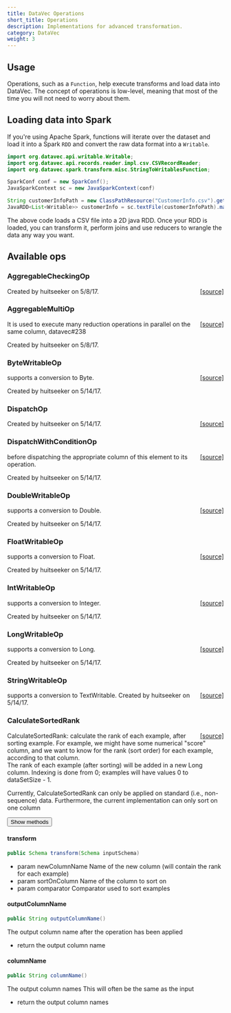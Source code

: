```yaml
---
title: DataVec Operations
short_title: Operations
description: Implementations for advanced transformation.
category: DataVec
weight: 3
---
```


## Usage

Operations, such as a `Function`, help execute transforms and load data into DataVec. The concept of operations is low-level, meaning that most of the time you will not need to worry about them.

## Loading data into Spark

If you're using Apache Spark, functions will iterate over the dataset and load it into a Spark `RDD` and convert the raw data format into a `Writable`.

```java
import org.datavec.api.writable.Writable;
import org.datavec.api.records.reader.impl.csv.CSVRecordReader;
import org.datavec.spark.transform.misc.StringToWritablesFunction;

SparkConf conf = new SparkConf();
JavaSparkContext sc = new JavaSparkContext(conf)

String customerInfoPath = new ClassPathResource("CustomerInfo.csv").getFile().getPath();
JavaRDD<List<Writable>> customerInfo = sc.textFile(customerInfoPath).map(new StringToWritablesFunction(rr));
```

The above code loads a CSV file into a 2D java RDD. Once your RDD is loaded, you can transform it, perform joins and use reducers to wrangle the data any way you want.

## Available ops

### AggregableCheckingOp
<span style="float:right;"> [[source]](https://github.com/deeplearning4j/deeplearning4j/tree/master/datavec/datavec-api/src/main/java/org/datavec/api/transform/ops/AggregableCheckingOp.java) </span>


Created by huitseeker on 5/8/17.



### AggregableMultiOp
<span style="float:right;"> [[source]](https://github.com/deeplearning4j/deeplearning4j/tree/master/datavec/datavec-api/src/main/java/org/datavec/api/transform/ops/AggregableMultiOp.java) </span>


It is used to execute many reduction operations in parallel on the same column, datavec#238

Created by huitseeker on 5/8/17.



### ByteWritableOp
<span style="float:right;"> [[source]](https://github.com/deeplearning4j/deeplearning4j/tree/master/datavec/datavec-api/src/main/java/org/datavec/api/transform/ops/ByteWritableOp.java) </span>

supports a conversion to Byte.

Created by huitseeker on 5/14/17.



### DispatchOp
<span style="float:right;"> [[source]](https://github.com/deeplearning4j/deeplearning4j/tree/master/datavec/datavec-api/src/main/java/org/datavec/api/transform/ops/DispatchOp.java) </span>



Created by huitseeker on 5/14/17.



### DispatchWithConditionOp
<span style="float:right;"> [[source]](https://github.com/deeplearning4j/deeplearning4j/tree/master/datavec/datavec-api/src/main/java/org/datavec/api/transform/ops/DispatchWithConditionOp.java) </span>

before dispatching the appropriate column of this element to its operation.


Created by huitseeker on 5/14/17.



### DoubleWritableOp
<span style="float:right;"> [[source]](https://github.com/deeplearning4j/deeplearning4j/tree/master/datavec/datavec-api/src/main/java/org/datavec/api/transform/ops/DoubleWritableOp.java) </span>

supports a conversion to Double.

Created by huitseeker on 5/14/17.



### FloatWritableOp
<span style="float:right;"> [[source]](https://github.com/deeplearning4j/deeplearning4j/tree/master/datavec/datavec-api/src/main/java/org/datavec/api/transform/ops/FloatWritableOp.java) </span>

supports a conversion to Float.

Created by huitseeker on 5/14/17.



### IntWritableOp
<span style="float:right;"> [[source]](https://github.com/deeplearning4j/deeplearning4j/tree/master/datavec/datavec-api/src/main/java/org/datavec/api/transform/ops/IntWritableOp.java) </span>

supports a conversion to Integer.

Created by huitseeker on 5/14/17.



### LongWritableOp
<span style="float:right;"> [[source]](https://github.com/deeplearning4j/deeplearning4j/tree/master/datavec/datavec-api/src/main/java/org/datavec/api/transform/ops/LongWritableOp.java) </span>

supports a conversion to Long.

Created by huitseeker on 5/14/17.



### StringWritableOp
<span style="float:right;"> [[source]](https://github.com/deeplearning4j/deeplearning4j/tree/master/datavec/datavec-api/src/main/java/org/datavec/api/transform/ops/StringWritableOp.java) </span>

supports a conversion to TextWritable.
Created by huitseeker on 5/14/17.



### CalculateSortedRank
<span style="float:right;"> [[source]](https://github.com/deeplearning4j/deeplearning4j/tree/master/datavec/datavec-api/src/main/java/org/datavec/api/transform/rank/CalculateSortedRank.java) </span>

CalculateSortedRank: calculate the rank of each example, after sorting example.
For example, we might have some numerical "score" column, and we want to know for the rank (sort order) for each
example, according to that column.<br>
The rank of each example (after sorting) will be added in a new Long column. Indexing is done from 0; examples will have
values 0 to dataSetSize - 1.<br>

Currently, CalculateSortedRank can only be applied on standard (i.e., non-sequence) data.
Furthermore, the current implementation can only sort on one column


<button class="btn btn-primary" type="button" data-toggle="collapse" data-target="#CalculateSortedRank" aria-expanded="false" aria-controls="CalculateSortedRank">Show methods</button>
<div class="collapse" id="CalculateSortedRank"><div class="card card-body">

#### transform 
```java
public Schema transform(Schema inputSchema) 
```



- param newColumnName    Name of the new column (will contain the rank for each example)
- param sortOnColumn     Name of the column to sort on
- param comparator       Comparator used to sort examples

#### outputColumnName 
```java
public String outputColumnName() 
```


The output column name
after the operation has been applied

- return the output column name

#### columnName 
```java
public String columnName() 
```


The output column names
This will often be the same as the input

- return the output column names


</div></div>